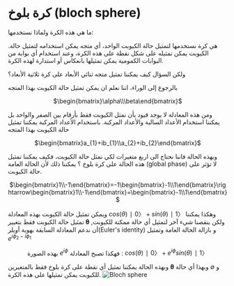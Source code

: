 # كرة بلوخ (bloch sphere)



 ما هي هذه الكرة ولماذا نستخدمها:

.هي كرة نستخدمها لتمثيل حالة الكيوبت الواحد، أي متجه يمكن استخدامه لتمثيل حالة الكيوبت يمكن تمثيله على شكل نقطة على هذه الكرة، وعند استخدام أي بوابة من البوابات الكمومية يمكن تمثيلها بانعكاس أو استدارة لهذه الكرة.


ولكن السؤال كيف يمكننا تمثيل متجه ثنائي الأبعاد على كرة ثلاثية الأبعاد؟

بالرجوع إلى الوراء، اننا نعلم ان يمكن تمثيل حالة الكيوبت بهذا 
المتجه
 <div align="center">

$\begin{bmatrix}\alpha\\\beta\end{bmatrix}$
</div>
ومن هذه المعادلة لا يوجد قيود بأن نمثل الكيوبت فقط بأرقام بين الصفر والواحد  بل يمكننا استخدام الأعداد السالبة والأعداد المركبة.
باستخدام الأعداد المركبة يمكننا تمثيل حالة الكيوبت بهذا 
المتجه
 <div align="center">

$\begin{bmatrix}a_{1}+ib_{1}\\a_{2}+ib_{2}\end{bmatrix}$ 
</div>
وبهذه الحالة فاننا نحتاج الى اربع متغيرات لكي نمثل حالة الكيوبت، فكيف يمكننا تمثيل هذه الحالة على كرة بلوخ ؟
يمكننا ذلك لأن الحالة العامة (global phase) لا تؤثر على حالة الكيوبت.<!-- 3 -->

 <div align="center">

$\begin{bmatrix}1\\-1\end{bmatrix}=-1\begin{bmatrix}-1\\1\end{bmatrix}\rightarrow\begin{bmatrix}1\\-1\end{bmatrix}=\begin{bmatrix}-1\\1\end{bmatrix}$
</div>

ويمكن تمثيل حالة الكيوبت بهذه المعادلة 
 $cos(\theta)∣0〉+sin(\theta)∣1〉$ 
وهكذا يمكننا تمثيل حالة الكيوبت فقط بتغيير 𝛉 ولكن ينقصنا شيء آخر لتمثيل أي حالة ممكنة للكيوبت, أن ندعم المعادلة السابقة بهوية أويلر(Euler's identity) و بازالة الحالة العامة وتمثيل $e^{i\phi_{2}-i\phi_{1}}$

 <div align="center">

بهذه الصورة  $e^{i\phi }$ فهكذا تصبح المعادلة :
$cos(\theta)∣0〉+e^{i\phi}sin(\theta)∣1〉$
 </div>                                                                                                                 
                                                                                                                  
وبهذه الحالة يمكننا تمثيل أي نقطة على كرة بلوخ فقط بالمتغيرين 𝛉 و ∅ وبهذا أي حالة للكيوبت يمكن تمثيلها على هذه الكرة.
 ![Bloch sphere](~/images/Bloch_sphere.png)

